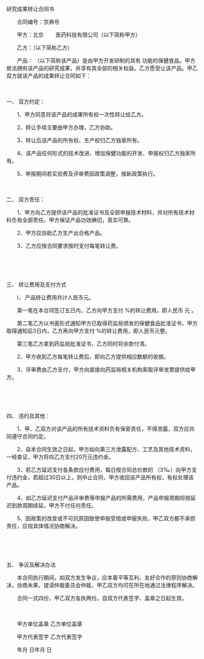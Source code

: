 



研究成果转让合同书



 

　　合同编号：京典号　　

　　甲方：北京　　 医药科技有限公司（以下简称甲方）

　　乙方：（以下简称乙方）　　

　　产品： （以下简称该产品）是由甲方开发研制的具有 功能的保健食品。甲方依法拥有该产品的研究成果，并享有其全部的相关权益。乙方愿受让该产品。甲乙双方就该产品的成果转让合同如下：

　　

一、
双方约定：

　　1、甲方同意将该产品的成果所有权一次性转让给乙方。

　　2、转让手续主要由甲方办理，乙方协助。

　　3、转让后该产品的所有权、生产权归乙方独家所有。

　　4、该产品任何形式的技术改进、增加保健功能的开发、申报权归乙方独家所有。

　　5、申报期间若实验费及评审费因政策调整，按新政策执行。

　　

二、
双方责任：

　　1、甲方向乙方提供该产品的批准证书及全部申报技术材料，并对所有技术材料负有全部责任。甲方保证产品功效确切，真实可靠。

　　2、甲方应协助乙方生产出合格产品。

　　3、乙方应按合同要求按时支付每笔转让费。

　　

　　

三、
转让费用及支付方式

　　l、 产品转让费用共计人民币元。

　　第一笔在本合同签订五日内，乙方向甲方支付 %的转让费用，即人民币 元 。 

　　第二笔乙方以书面形式通知甲方已取得药监局颁发的保健食品批准证书，甲方取得通知后3日内，乙方再向甲方支付 %的转让费用，即人民币元整。

　　第三笔乙方拿到药监局批准证书，乙方同时将余款付清。

　　2、甲方收到乙方每笔转让费后，即向乙方提供相应数额的收据。

　　3、评审费由乙方支付，甲方向直接向药监局相关机构索取评审发票提供给甲方。

　　

　　

四、
违约及其他：

　　1、甲、乙双方对该产品的所有技术资料负有保密责任，不得泄露，双方应共同遵守合同约定。

　　2、自本合同生效之日起，甲方如向第三方泄露配方、工艺及其他技术资料，一经查证，甲方将向乙方支付20万元违约金。

　　3、若乙方延迟支付各条款应付费用，每日按合同总价款的 （3‰）向甲方支付违约金，若超过30日以上，则中止合同，甲方收回该产品所有权，有权处理该产品。

　　4、如乙方延迟支付产品评审费等申报产品的所需费用，产品申报周期将按延迟到款周期续延，甲方不付任何责任。

　　5、因政策的改变或不可抗原因致使申报受阻或申报失败，甲乙双方都不承担责任，应视具体情况协商解决。

　　

　　

五、
争议及解决办法

　　本合同执行期间，如双方发生争议，应本着平等互利、友好合作的原则协商解决，协商未果，提请仲裁委员会仲裁，甲乙双方均可在所在地通过法律程序解决。　　

　　合同一式四份，甲乙双方各执两份。自双方代表签字、盖章之日起生效。　

　　　

　　甲方单位盖章 乙方单位盖章　　

　　甲方代表签字 乙方代表签字　　

　　年月 日年月 日